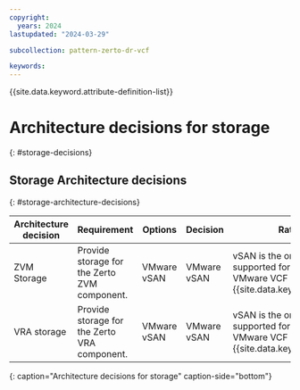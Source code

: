 ```yaml
---
copyright:
  years: 2024
lastupdated: "2024-03-29"

subcollection: pattern-zerto-dr-vcf

keywords:
---
```

{{site.data.keyword.attribute-definition-list}}

# Architecture decisions for storage
{: #storage-decisions}

## Storage Architecture decisions
{: #storage-architecture-decisions}

| Architecture decision                                                 | Requirement                       | Options | Decision | Rationale                                                              |
| ------------------------------------------------------------------------------- | -------------------------------------------- | ----------------- | ------------------ | -------------------------------------------------------------------------------- |
| ZVM Storage                                                                     | Provide storage for the Zerto ZVM component. | VMware vSAN       | VMware vSAN        | vSAN is the only storage that is supported for datastores in VMware VCF on {{site.data.keyword.vpc_short}} |
| VRA storage                                                                     | Provide storage for the Zerto VRA component. | VMware vSAN       | VMware vSAN        | vSAN is the only storage that is supported for datastores in VMware VCF on {{site.data.keyword.vpc_short}} |
{: caption="Architecture decisions for storage" caption-side="bottom"}
